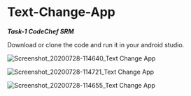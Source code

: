 # Text-Change-App
***Task-1 CodeChef SRM***

Download or clone the code and run it in your android studio.

![Screenshot_20200728-114640_Text Change App](https://user-images.githubusercontent.com/66024577/88627895-b234d700-d0ca-11ea-93cc-ed4ea31103bd.jpg)

![Screenshot_20200728-114721_Text Change App](https://user-images.githubusercontent.com/66024577/88628106-08a21580-d0cb-11ea-943e-3315d37d8ef1.jpg)

![Screenshot_20200728-114655_Text Change App](https://user-images.githubusercontent.com/66024577/88628168-21aac680-d0cb-11ea-91ce-623e008378a4.jpg)



